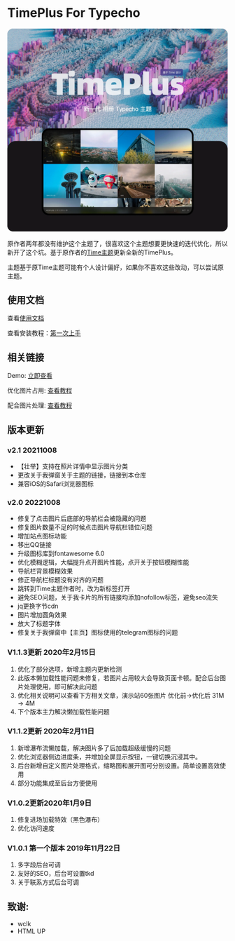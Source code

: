 # TimePlus For Typecho

![](/info/timeplus.webp)

原作者两年都没有维护这个主题了，很喜欢这个主题想要更快速的迭代优化，所以新开了这个坑。基于原作者的[Time主题](github.com/wclk/time)更新全新的TimePlus。

主题基于原Time主题可能有个人设计偏好，如果你不喜欢这些改动，可以尝试原主题。

## 使用文档

查看[使用文档](https://github.com/zhheo/TimePlus/wiki)

查看安装教程：[第一次上手](https://github.com/zhheo/TimePlus/wiki/%E7%AC%AC%E4%B8%80%E6%AC%A1%E4%B8%8A%E6%89%8B)

## 相关链接

Demo: [立即查看](https://plog.zhheo.com/)

优化图片占用: [查看教程](https://github.com/zhheo/TimePlus/wiki/Time%E7%9B%B8%E5%86%8C%E5%9B%BE%E5%86%8C%E4%BC%98%E5%8C%96%E6%96%B9%E6%A1%88-%E7%BC%A9%E7%95%A5%E5%9B%BE%E5%8E%8B%E7%BC%A9%E5%92%8Cwebp%E8%87%AA%E9%80%82%E5%BA%94)

配合图片处理: [查看教程](https://github.com/zhheo/TimePlus/wiki/%E9%98%BF%E9%87%8C%E4%BA%91oss%E3%80%81%E5%8F%88%E6%8B%8D%E4%BA%91%E5%82%A8%E5%AD%98%E7%AD%89%E5%82%A8%E5%AD%98%E6%A1%B6%E5%9B%BE%E7%89%87%E5%A4%84%E7%90%86%E4%BB%8B%E7%BB%8D-%E2%80%93%E9%85%8D%E5%90%88-Time%E6%97%B6%E5%85%89%E7%9B%B8%E5%86%8C%E4%BD%BF%E7%94%A8)

## 版本更新

### v2.1 20211008

- 【壮举】支持在照片详情中显示图片分类
- 更改关于我弹窗关于主题的链接，链接到本仓库
- 兼容iOS的Safari浏览器图标

### v2.0 20221008

- 修复了点击图片后底部的导航栏会被隐藏的问题
- 修复图片数量不足的时候点击图片导航栏错位问题
- 增加站点图标功能
- 移出QQ链接
- 升级图标库到fontawesome 6.0
- 优化模糊逻辑，大幅提升点开图片性能，点开关于按钮模糊性能
- 导航栏背景模糊效果
- 修正导航栏标题没有对齐的问题
- 跳转到Time主题作者时，改为新标签打开
- 避免SEO问题，关于我卡片的所有链接均添加nofollow标签，避免seo流失
- jq更换字节cdn
- 图片增加圆角效果
- 放大了标题字体
- 修复关于我弹窗中【主页】图标使用的telegram图标的问题

### V1.1.3更新 2020年2月15日

1. 优化了部分选项，新增主题内更新检测
2. 此版本懒加载性能问题未修复，若图片占用较大会导致页面卡顿。配合后台图片处理使用，即可解决此问题
3. 优化相关说明可以查看下方相关文章，演示站60张图片 优化前→优化后  31M → 4M
4. 下个版本主力解决懒加载性能问题

### V1.1.2更新 2020年2月11日

1. 新增瀑布流懒加载，解决图片多了后加载超级缓慢的问题
2. 优化浏览器侧边进度条，并增加全屏显示按钮，一键切换沉浸其中。
3. 后台新增自定义图片处理格式，缩略图和展开图可分别设置。简单设置高效使用
4. 部分功能集成至后台方便使用

### V1.0.2更新2020年1月9日

1. 修复进场加载特效（黑色瀑布）
2. 优化访问速度

### V1.0.1 第一个版本 2019年11月22日

1. 多字段后台可调
2. 友好的SEO，后台可设置tkd
3. 关于联系方式后台可调

## 致谢:

- wclk
- HTML UP
